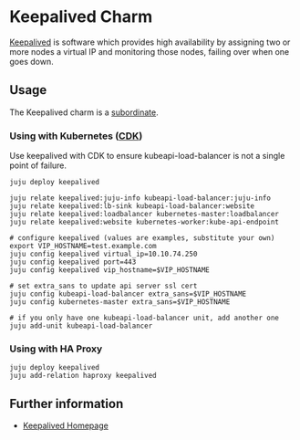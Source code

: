 # Keepalived Charm

[Keepalived](http://www.keepalived.org/) is software which provides high
availability by assigning two or more nodes a virtual IP and monitoring
those nodes, failing over when one goes down.

## Usage

The Keepalived charm is a
[subordinate](https://jujucharms.com/docs/stable/authors-subordinate-services).

### Using with Kubernetes ([CDK](https://jujucharms.com/canonical-kubernetes))

Use keepalived with CDK to ensure kubeapi-load-balancer is not a single
point of failure.

```
juju deploy keepalived

juju relate keepalived:juju-info kubeapi-load-balancer:juju-info
juju relate keepalived:lb-sink kubeapi-load-balancer:website
juju relate keepalived:loadbalancer kubernetes-master:loadbalancer
juju relate keepalived:website kubernetes-worker:kube-api-endpoint

# configure keepalived (values are examples, substitute your own)
export VIP_HOSTNAME=test.example.com
juju config keepalived virtual_ip=10.10.74.250
juju config keepalived port=443
juju config keepalived vip_hostname=$VIP_HOSTNAME

# set extra_sans to update api server ssl cert
juju config kubeapi-load-balancer extra_sans=$VIP_HOSTNAME
juju config kubernetes-master extra_sans=$VIP_HOSTNAME

# if you only have one kubeapi-load-balancer unit, add another one
juju add-unit kubeapi-load-balancer

```

### Using with HA Proxy
```
juju deploy keepalived
juju add-relation haproxy keepalived

```

## Further information

- [Keepalived Homepage](http://www.keepalived.org/)
